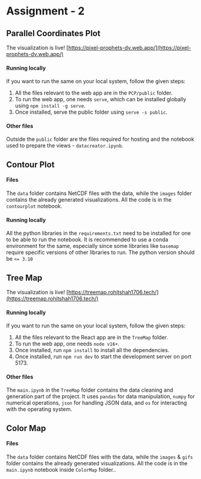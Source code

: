 # Assignment - 2

## Parallel Coordinates Plot

The visualization is live! 
[https://pixel-prophets-dv.web.app/](https://pixel-prophets-dv.web.app/)

#### Running locally

If you want to run the same on your local system, follow the given steps:
1. All the files relevant to the web app are in the `PCP/public` folder.
2. To run the web app, one needs `serve`, which can be installed globally using `npm install -g serve`.
3. Once installed, serve the public folder using `serve -s public`.

#### Other files

Outside the `public` folder are the files required for hosting and the notebook used to prepare the views - `datacreator.ipynb`.

## Contour Plot

#### Files
The `data` folder contains NetCDF files with the data, while the `images` folder contains the already generated visualizations.
All the code is in the `contourplot` notebook. 

#### Running locally

All the python libraries in the `requirements.txt` need to be installed for one to be able to run the notebook. It is recommended to use a conda environment for the same, especially since some libraries like `basemap` require specific versions of other libraries to run. The python version should be `<= 3.10`


## Tree Map

The visualization is live! 
[https://treemap.rohitshah1706.tech/](https://treemap.rohitshah1706.tech/)

#### Running locally

If you want to run the same on your local system, follow the given steps:
1. All the files relevant to the React app are in the `TreeMap` folder.
2. To run the web app, one needs `node v16+`.
3. Once installed, run `npm install` to install all the dependencies.
4. Once installed, run `npm run dev` to start the development server on port 5173.

#### Other files
The `main.ipynb` in the `TreeMap` folder contains the data cleaning and generation part of the project. It uses `pandas` for data manipulation, `numpy` for numerical operations, `json` for handling JSON data, and `os` for interacting with the operating system.


## Color Map

#### Files
The `data` folder contains NetCDF files with the data, while the `images` & `gifs` folder contains the already generated visualizations.
All the code is in the `main.ipynb` notebook inside `ColorMap` folder.. 
